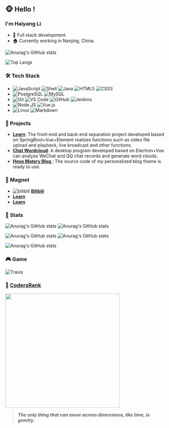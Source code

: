 ## 🐵 Hello !

### I'm Haiyang Li
- 🔨 Full stack development.
- 🏠 Currently working in Nanjing, China.

![Anurag's GitHub stats](https://github-readme-stats.vercel.app/api?username=oceanli2020&show_icons=true&theme=dracula&include_all_commits=true)

![Top Langs](https://github-readme-stats.vercel.app/api/top-langs/?username=oceanli2020&hide=html,ejs,css&&layout=compact)

### 🛠 Tech Stack
- ![JavaScript](https://img.shields.io/badge/-JavaScript-black?style=plastic&logo=javascript)
  ![Shell](https://img.shields.io/badge/-Shell-blasck?style=plastic&logo=Shell)
  ![Java](https://img.shields.io/badge/-java-3f4441?style=plastic&logo=java)
  ![HTML5](https://img.shields.io/badge/-HTML5-E34F26?style=plastic&logo=html5&logoColor=white)
  ![CSS3](https://img.shields.io/badge/-CSS3-1572B6?style=plastic&logo=css3)
- ![PostgreSQL](https://img.shields.io/badge/-PostgreSQL-336791?style=plastic&logo=postgresql)
  ![MySQL](https://img.shields.io/badge/-MySQL-333333?style=flat&logo=mysql)
- ![Git](https://img.shields.io/badge/-Git-black?style=plastic&logo=git)
  ![VS Code](https://img.shields.io/badge/-VS%20Code-007ACC?style=plastic&logo=visual-studio-code)
  ![GitHub](https://img.shields.io/badge/-GitHub-181717?style=plastic&logo=github)
  ![Jenkins](https://img.shields.io/badge/-Jenkins-black?style=plastic&logo=Jenkins)
- ![Node.JS](https://img.shields.io/badge/-Node.JS-black?style=plastic&logo=Node.js)
  ![Vue.js](https://img.shields.io/badge/-Vue.JS-333333?style=flat&logo=Vue.js)
- ![Linux](https://img.shields.io/badge/-Linux-333333?style=flat&logo=Linux&logoColor=FCC624)
  ![Markdown](https://img.shields.io/badge/-Markdown-333333?style=flat&logo=markdown)
    
### 🚀 Projects
- **[Learn](https://github.com/oceanli2020/learn)**: The front-end and back-end separation project developed based on SpringBoot+Vue+Element realizes functions such as video file upload and playback, live broadcast and other functions.
- **[Chat Wordcloud](https://github.com/oceanli2020/chat-wordcloud)**: A desktop program developed based on Electron+Vue can analyze WeChat and QQ chat records and generate word clouds.
- **[Hexo Matery Blog ](https://github.com/oceanli2020/hexo-matery-blog)**: The source code of my personalized blog theme is ready to use.

### 🧲 Magnet
- ![bilibili](https://user-images.githubusercontent.com/52871280/144735983-627cb2cb-71ca-414a-9c70-066fbe3f50f5.png) **[Bilibili](https://space.bilibili.com/34689867)**
- **[Learn](https://github.com/oceanli2020/learn)**
- **[Learn](https://github.com/oceanli2020/learn)**

### 🎈 Stats
![Anurag's GitHub stats](https://stats.justsong.cn/api/zhihu?username=li-hai-yang-73-23)
![Anurag's GitHub stats](https://stats.justsong.cn/api/juejin?id=1478214424737672)

![Anurag's GitHub stats](https://stats.justsong.cn/api/leetcode?username=oceanli2020&cn=true)
![Anurag's GitHub stats](https://stats.justsong.cn/api/csdn?id=qq_42943036)

![Anurag's GitHub stats](https://stats.justsong.cn/api/bilibili/?id=34689867)

### 🎮 Game
![Travis](https://steam-stat.vercel.app/api?profileName=76561198305392933)

### 🚎 [CodersRank](https://profile.codersrank.io/user/oceanli2020)
<img width=360 src="https://cr-ss-service.azurewebsites.net/api/ScreenShot?widget=summary&username=oceanli2020&badges=3&show-avatar=true"/>

> ***The only thing that can move across dimensions, like time, is gravity.***

